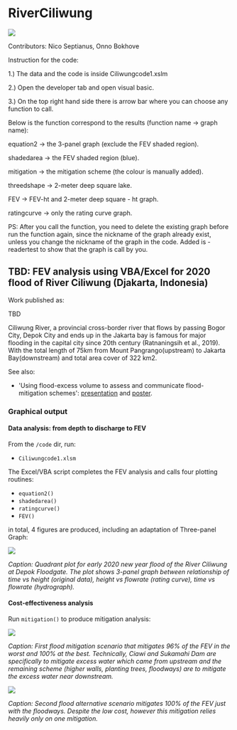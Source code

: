 # RiverCiliwung
![](Figure/ciliwung%20map.jpg)

Contributors: Nico Septianus, Onno Bokhove

Instruction for the code:

1.) The data and the code is inside Ciliwungcode1.xslm

2.) Open the developer tab and open visual basic.

3.) On the top right hand side there is arrow bar where you can choose any function to call.

Below is the function correspond to the results (function name -> graph name):

equation2 -> the 3-panel graph (exclude the FEV shaded region).

shadedarea -> the FEV shaded region (blue).

mitigation -> the mitigation scheme (the colour is manually added).

threedshape -> 2-meter deep square lake.

FEV -> FEV-ht and 2-meter deep square - ht graph.

ratingcurve -> only the rating curve graph.

PS: After you call the function, you need to delete the existing graph before run the function again, since the nickname of the graph already exist, unless you change the nickname of the graph in the code. Added is -readertest to show that the graph is call by you.


## TBD: FEV analysis using VBA/Excel for 2020 flood of River Ciliwung (Djakarta, Indonesia)

Work published as: 

TBD

Ciliwung River, a provincial cross-border river that flows by passing Bogor City, Depok City and ends up in the Jakarta bay is famous for major flooding in the capital city since 20th century (Ratnaningsih et al., 2019). With the total length of 75km from Mount Pangrango(upstream) to Jakarta Bay(downstream) and total area cover of 322 km2.

See also:
* 'Using flood-excess volume to assess and communicate flood-mitigation schemes': [presentation](http://www1.maths.leeds.ac.uk/~amttk/files/leedskyoto.pdf) and [poster](http://www1.maths.leeds.ac.uk/~amttk/files/INI_sept2018.pdf). 

### Graphical output 

#### Data analysis: from depth to discharge to FEV

From the ```/code``` dir, run: 
 * ```Ciliwungcode1.xlsm```  
 
The Excel/VBA script completes the FEV analysis and calls four plotting routines:
 * ```equation2()```
 * ```shadedarea()``` 
 * ```ratingcurve()``` 
 * ```FEV()``` 

in total, 4 figures are produced, including an adaptation of Three-panel Graph:

![](figs/Ciliwungfinalplot.png)

*Caption: Quadrant plot for early 2020 new year flood of the River Ciliwung at Depok Floodgate.
The plot shows 3-panel graph between relationship of time vs height (original data), height
vs flowrate (rating curve), time vs flowrate (hydrograph).*

#### Cost-effectiveness analysis

Run ```mitigation()``` to produce mitigation analysis:

![](figs/mitigation1.png)

*Caption: First flood mitigation scenario that mitigates 96% of the FEV in the worst and 100% at the best. Technically, Ciawi and Sukamahi Dam are specifically to mitigate excess water which came from upstream and the remaining scheme (higher walls, planting trees, floodways) are to mitigate the excess water near downstream.*

![](figs/mitigation2.png)

*Caption: Second flood alternative scenario mitigates 100% of the FEV just with the floodways. Despite the low cost, however this mitigation relies heavily only on one mitigation.*
